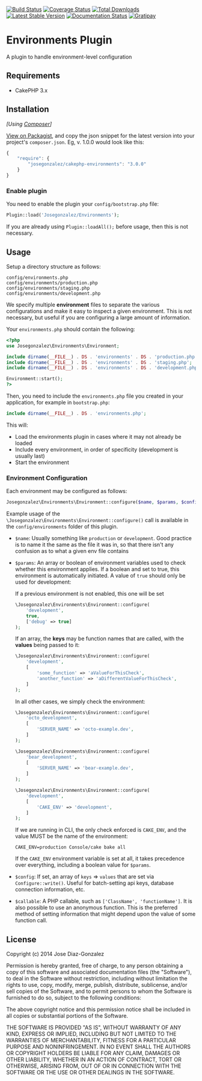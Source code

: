 [![Build Status](https://img.shields.io/travis/josegonzalez/cakephp-environments/master.svg?style=flat-square)](https://travis-ci.org/josegonzalez/cakephp-environments)
[![Coverage Status](https://img.shields.io/coveralls/josegonzalez/cakephp-environments.svg?style=flat-square)](https://coveralls.io/r/josegonzalez/cakephp-environments?branch=master)
[![Total Downloads](https://img.shields.io/packagist/dt/josegonzalez/cakephp-environments.svg?style=flat-square)](https://packagist.org/packages/josegonzalez/cakephp-environments)
[![Latest Stable Version](https://img.shields.io/packagist/v/josegonzalez/cakephp-environments.svg?style=flat-square)](https://packagist.org/packages/josegonzalez/cakephp-environments)
[![Documentation Status](https://readthedocs.org/projects/cakephp-environments/badge/?version=latest&style=flat-square)](https://readthedocs.org/projects/cakephp-environments/?badge=latest)
[![Gratipay](https://img.shields.io/gratipay/josegonzalez.svg?style=flat-square)](https://gratipay.com/~josegonzalez/)

# Environments Plugin

A plugin to handle environment-level configuration

## Requirements

* CakePHP 3.x

## Installation

_[Using [Composer](http://getcomposer.org/)]_

[View on Packagist](https://packagist.org/packages/josegonzalez/cakephp-environments), and copy the json snippet for the latest version into your project's `composer.json`. Eg, v. 1.0.0 would look like this:

```javascript
{
	"require": {
		"josegonzalez/cakephp-environments": "3.0.0"
	}
}
```

### Enable plugin

You need to enable the plugin your `config/bootstrap.php` file:

```php
Plugin::load('Josegonzalez/Environments');
```

If you are already using `Plugin::loadAll();` before usage, then this is not necessary.

## Usage

Setup a directory structure as follows:

	config/environments.php
	config/environments/production.php
	config/environments/staging.php
	config/environments/development.php

We specify multiple **environment** files to separate the various configurations and make it easy to inspect a given environment. This is not necessary, but useful if you are configuring a large amount of information.

Your `environments.php` should contain the following:

```php
<?php
use Josegonzalez\Environments\Environment;

include dirname(__FILE__) . DS . 'environments' . DS . 'production.php';
include dirname(__FILE__) . DS . 'environments' . DS . 'staging.php';
include dirname(__FILE__) . DS . 'environments' . DS . 'development.php';

Environment::start();
?>
```

Then, you need to include the `environments.php` file you created in your application, for example in `bootstrap.php`:

```php
include dirname(__FILE__) . DS . 'environments.php';
```

This will:

- Load the environments plugin in cases where it may not already be loaded
- Include every environment, in order of specificity (development is usually last)
- Start the environment

### Environment Configuration

Each environment may be configured as follows:

```php
Josegonzalez\Environments\Environment::configure($name, $params, $config = null, $callable = null);
```

Example usage of the `\Josegonzalez\Environments\Environment::configure()` call is available in the `config/environments` folder of this plugin.

- `$name`: Usually something like `production` or `development`. Good practice is to name it the same as the file it was in, so that there isn't any confusion as to what a given env file contains
- `$params`: An array or boolean of environment variables used to check whether this environment applies. If a boolean and set to true, this environment is automatically initiated. A value of `true` should only be used for development:

	If a previous environment is not enabled, this one will be set

    ```php
    \Josegonzalez\Environments\Environment::configure(
        'development',
        true,
        ['debug' => true]
    );
    ```

	If an array, the **keys** may be function names that are called, with the **values** being passed to it:

    ```php
    \Josegonzalez\Environments\Environment::configure(
        'development',
        [
        	'some_function' => 'aValueForThisCheck',
        	'another_function' => 'aDifferentValueForThisCheck',
    	]
    );
    ```

	In all other cases, we simply check the environment:

    ```php
    \Josegonzalez\Environments\Environment::configure(
        'octo_development',
        [
        	'SERVER_NAME' => 'octo-example.dev',
        ]
    );

    \Josegonzalez\Environments\Environment::configure(
        'bear_development',
        [
        	'SERVER_NAME' => 'bear-example.dev',
        ]
    );

    \Josegonzalez\Environments\Environment::configure(
        'development',
        [
    		'CAKE_ENV' => 'development',
    	]
    );
    ```

	If we are running in CLI, the only check enforced is `CAKE_ENV`, and the value MUST be the name of the environment:

    ```shell
	CAKE_ENV=production Console/cake bake all
	```

	If the `CAKE_ENV` environment variable is set at all, it takes precedence over everything, including a boolean value for `$params`.
- `$config`: If set, an array of `keys` => `values` that are set via `Configure::write()`. Useful for batch-setting api keys, database connection information, etc.
- `$callable`: A PHP callable, such as `['ClassName', 'functionName']`. It is also possible to use an anonymous function. This is the preferred method of setting information that might depend upon the value of some function call.

## License

Copyright (c) 2014 Jose Diaz-Gonzalez

Permission is hereby granted, free of charge, to any person obtaining a copy
of this software and associated documentation files (the "Software"), to deal
in the Software without restriction, including without limitation the rights
to use, copy, modify, merge, publish, distribute, sublicense, and/or sell
copies of the Software, and to permit persons to whom the Software is
furnished to do so, subject to the following conditions:

The above copyright notice and this permission notice shall be included in
all copies or substantial portions of the Software.

THE SOFTWARE IS PROVIDED "AS IS", WITHOUT WARRANTY OF ANY KIND, EXPRESS OR
IMPLIED, INCLUDING BUT NOT LIMITED TO THE WARRANTIES OF MERCHANTABILITY,
FITNESS FOR A PARTICULAR PURPOSE AND NONINFRINGEMENT. IN NO EVENT SHALL THE
AUTHORS OR COPYRIGHT HOLDERS BE LIABLE FOR ANY CLAIM, DAMAGES OR OTHER
LIABILITY, WHETHER IN AN ACTION OF CONTRACT, TORT OR OTHERWISE, ARISING FROM,
OUT OF OR IN CONNECTION WITH THE SOFTWARE OR THE USE OR OTHER DEALINGS IN
THE SOFTWARE.
